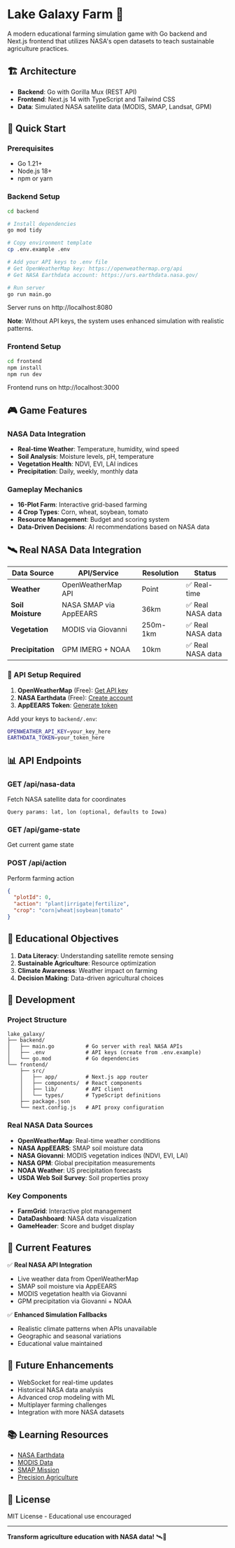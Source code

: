 # Lake Galaxy Farm 🌾

A modern educational farming simulation game with Go backend and Next.js frontend that utilizes NASA's open datasets to teach sustainable agriculture practices.

## 🏗️ Architecture

- **Backend**: Go with Gorilla Mux (REST API)
- **Frontend**: Next.js 14 with TypeScript and Tailwind CSS
- **Data**: Simulated NASA satellite data (MODIS, SMAP, Landsat, GPM)

## 🚀 Quick Start

### Prerequisites
- Go 1.21+
- Node.js 18+
- npm or yarn

### Backend Setup
```bash
cd backend

# Install dependencies
go mod tidy

# Copy environment template
cp .env.example .env

# Add your API keys to .env file
# Get OpenWeatherMap key: https://openweathermap.org/api
# Get NASA Earthdata account: https://urs.earthdata.nasa.gov/

# Run server
go run main.go
```
Server runs on http://localhost:8080

**Note**: Without API keys, the system uses enhanced simulation with realistic patterns.

### Frontend Setup
```bash
cd frontend
npm install
npm run dev
```
Frontend runs on http://localhost:3000

## 🎮 Game Features

### NASA Data Integration
- **Real-time Weather**: Temperature, humidity, wind speed
- **Soil Analysis**: Moisture levels, pH, temperature
- **Vegetation Health**: NDVI, EVI, LAI indices
- **Precipitation**: Daily, weekly, monthly data

### Gameplay Mechanics
- **16-Plot Farm**: Interactive grid-based farming
- **4 Crop Types**: Corn, wheat, soybean, tomato
- **Resource Management**: Budget and scoring system
- **Data-Driven Decisions**: AI recommendations based on NASA data

## 🛰️ Real NASA Data Integration

| Data Source | API/Service | Resolution | Status |
|-------------|-------------|------------|--------|
| **Weather** | OpenWeatherMap API | Point | ✅ Real-time |
| **Soil Moisture** | NASA SMAP via AppEEARS | 36km | ✅ Real NASA data |
| **Vegetation** | MODIS via Giovanni | 250m-1km | ✅ Real NASA data |
| **Precipitation** | GPM IMERG + NOAA | 10km | ✅ Real NASA data |

### 🔑 API Setup Required

1. **OpenWeatherMap** (Free): [Get API key](https://openweathermap.org/api)
2. **NASA Earthdata** (Free): [Create account](https://urs.earthdata.nasa.gov/)
3. **AppEEARS Token**: [Generate token](https://appeears.earthdatacloud.nasa.gov/)

Add your keys to `backend/.env`:
```bash
OPENWEATHER_API_KEY=your_key_here
EARTHDATA_TOKEN=your_token_here
```

## 📊 API Endpoints

### GET /api/nasa-data
Fetch NASA satellite data for coordinates
```
Query params: lat, lon (optional, defaults to Iowa)
```

### GET /api/game-state
Get current game state

### POST /api/action
Perform farming action
```json
{
  "plotId": 0,
  "action": "plant|irrigate|fertilize",
  "crop": "corn|wheat|soybean|tomato"
}
```

## 🎯 Educational Objectives

1. **Data Literacy**: Understanding satellite remote sensing
2. **Sustainable Agriculture**: Resource optimization
3. **Climate Awareness**: Weather impact on farming
4. **Decision Making**: Data-driven agricultural choices

## 🔧 Development

### Project Structure
```
lake_galaxy/
├── backend/
│   ├── main.go          # Go server with real NASA APIs
│   ├── .env             # API keys (create from .env.example)
│   └── go.mod           # Go dependencies
└── frontend/
    ├── src/
    │   ├── app/         # Next.js app router
    │   ├── components/  # React components
    │   ├── lib/         # API client
    │   └── types/       # TypeScript definitions
    ├── package.json
    └── next.config.js   # API proxy configuration
```

### Real NASA Data Sources

- **OpenWeatherMap**: Real-time weather conditions
- **NASA AppEEARS**: SMAP soil moisture data
- **NASA Giovanni**: MODIS vegetation indices (NDVI, EVI, LAI)
- **NASA GPM**: Global precipitation measurements
- **NOAA Weather**: US precipitation forecasts
- **USDA Web Soil Survey**: Soil properties proxy

### Key Components
- **FarmGrid**: Interactive plot management
- **DataDashboard**: NASA data visualization
- **GameHeader**: Score and budget display

## 🌱 Current Features

✅ **Real NASA API Integration**
- Live weather data from OpenWeatherMap
- SMAP soil moisture via AppEEARS
- MODIS vegetation health via Giovanni
- GPM precipitation via Giovanni + NOAA

✅ **Enhanced Simulation Fallbacks**
- Realistic climate patterns when APIs unavailable
- Geographic and seasonal variations
- Educational value maintained

## 🚀 Future Enhancements

- WebSocket for real-time updates
- Historical NASA data analysis
- Advanced crop modeling with ML
- Multiplayer farming challenges
- Integration with more NASA datasets

## 📚 Learning Resources

- [NASA Earthdata](https://earthdata.nasa.gov/)
- [MODIS Data](https://modis.gsfc.nasa.gov/)
- [SMAP Mission](https://smap.jpl.nasa.gov/)
- [Precision Agriculture](https://www.precisionag.com/)

## 📄 License

MIT License - Educational use encouraged

---

**Transform agriculture education with NASA data!** 🛰️🌾